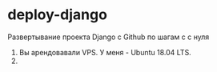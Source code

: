 # deploy-django
Развертывание проекта Django c Github по шагам c с нуля

1. Вы арендовавали VPS. У меня - Ubuntu 18.04 LTS.
2. 
